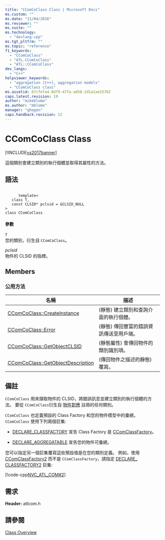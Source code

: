 ```yaml
---
title: "CComCoClass Class | Microsoft Docs"
ms.custom: ""
ms.date: "11/04/2016"
ms.reviewer: ""
ms.suite: ""
ms.technology: 
  - "devlang-cpp"
ms.tgt_pltfrm: ""
ms.topic: "reference"
f1_keywords: 
  - "CComCoClass"
  - "ATL.CComCoClass"
  - "ATL::CComCoClass"
dev_langs: 
  - "C++"
helpviewer_keywords: 
  - "aggregation [C++], aggregation models"
  - "CComCoClass class"
ms.assetid: 67cfefa4-8df9-47fa-ad58-2d1a1ae25762
caps.latest.revision: 19
author: "mikeblome"
ms.author: "mblome"
manager: "ghogen"
caps.handback.revision: 22
---
```

# CComCoClass Class
[!INCLUDE[vs2017banner](../../assembler/inline/includes/vs2017banner.md)]

這個類別會建立類別的執行個體並取得其屬性的方法。  
  
## 語法  
  
```  
  
      template<  
   class T,  
   const CLSID* pclsid = &CLSID_NULL  
>  
class CComCoClass  
```  
  
#### 參數  
 `T`  
 您的類別，衍生自 `CComCoClass`。  
  
 *pclsid*  
 物件的 CLSID 的指標。  
  
## Members  
  
### 公用方法  
  
|名稱|描述|  
|--------|--------|  
|[CComCoClass::CreateInstance](../Topic/CComCoClass::CreateInstance.md)|\(靜態\) 建立類別和查詢介面的執行個體。|  
|[CComCoClass::Error](../Topic/CComCoClass::Error.md)|\(靜態\) 傳回豐富的錯誤資訊傳送至用戶端。|  
|[CComCoClass::GetObjectCLSID](../Topic/CComCoClass::GetObjectCLSID.md)|\(靜態屬性\) 會傳回物件的類別識別項。|  
|[CComCoClass::GetObjectDescription](../Topic/CComCoClass::GetObjectDescription.md)|\(傳回物件之描述的靜態\) 覆寫。|  
  
## 備註  
 `CComCoClass` 用來擷取物件的 CLSID，將錯誤訊息並建立類別的執行個體的方法。  要從 `CComCoClass`衍生自 [物件對應](http://msdn.microsoft.com/zh-tw/b57619cc-534f-4b8f-bfd4-0c12f937202f) 註冊的任何類別。  
  
 `CComCoClass` 也定義預設的 Class Factory 和您的物件模型中的彙總。  `CComCoClass` 使用下列兩個巨集:  
  
-   [DECLARE\_CLASSFACTORY](../Topic/DECLARE_CLASSFACTORY.md) 宣告 Class Factory 是 [CComClassFactory](../../atl/reference/ccomclassfactory-class.md)。  
  
-   [DECLARE\_AGGREGATABLE](../Topic/DECLARE_AGGREGATABLE.md) 宣告您的物件可彙總。  
  
 您可以指定另一個巨集覆寫這些預設值是在您的類別定義。  例如，使用 [CComClassFactory2](../../atl/reference/ccomclassfactory2-class.md) 而不是 `CComClassFactory`，請指定 [DECLARE\_ CLASSFACTORY2](../Topic/DECLARE_CLASSFACTORY2.md) 巨集:  
  
 [!code-cpp[NVC_ATL_COM#2](../../atl/codesnippet/CPP/ccomcoclass-class_1.h)]  
  
## 需求  
 **Header:** atlcom.h  
  
## 請參閱  
 [Class Overview](../../atl/atl-class-overview.md)